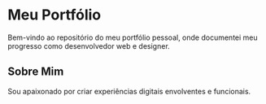 # Meu Portfólio

Bem-vindo ao repositório do meu portfólio pessoal, onde documentei meu progresso como desenvolvedor web e designer.

## Sobre Mim

Sou apaixonado por criar experiências digitais envolventes e funcionais.
